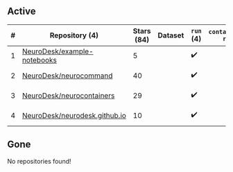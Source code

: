## Active
| # | Repository (4) | Stars (84) | Dataset | `run` (4) | `containers-run` | Last Modified |
| --- | --- | --- | --- | --- | --- | --- |
| 1 | [NeuroDesk/example-notebooks](https://github.com/NeuroDesk/example-notebooks) | 5 |  | :heavy_check_mark: |  | 2025-07-03 06:18:31+00:00 |
| 2 | [NeuroDesk/neurocommand](https://github.com/NeuroDesk/neurocommand) | 40 |  | :heavy_check_mark: |  | 2025-07-02 07:45:32+00:00 |
| 3 | [NeuroDesk/neurocontainers](https://github.com/NeuroDesk/neurocontainers) | 29 |  | :heavy_check_mark: |  | 2025-07-02 06:28:56+00:00 |
| 4 | [NeuroDesk/neurodesk.github.io](https://github.com/NeuroDesk/neurodesk.github.io) | 10 |  | :heavy_check_mark: |  | 2025-07-03 07:11:48+00:00 |

## Gone
No repositories found!
